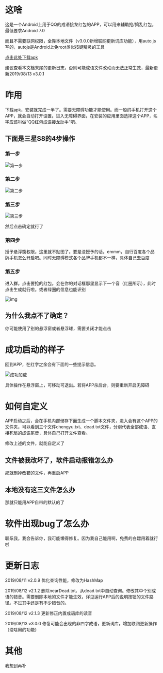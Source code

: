 # 这啥

这是一个Android上用于QQ的成语接龙红包的APP，可以用来辅助抢/捣乱红包，最低要求Android 7.0

而且不需要联网权限，全靠本地文件（v3.0.0新增联网更新词库功能），用auto.js写的，autojs是Android上免root类似按键精灵的工具

[点击此处下载apk](https://github.com/sleepybear1113/QQ-red-packet-idiom-solitaire-assistant/raw/master/QQ%E7%BA%A2%E5%8C%85%E6%88%90%E8%AF%AD%E6%8E%A5%E9%BE%99%E5%8A%A9%E6%89%8B.apk)

建议查看本文档末尾的更新日志，否则可能成语文件改动而无法正常生效，最新更新2019/08/13 v3.0.1

# 咋用

下载apk，安装就完成一半了。需要无障碍功能才能使用。而一般的手机打开这个APP，就会自动打开设置，进入无障碍界面，在安装的应用里面选择这个APP，名字应该叫做“QQ红包成语接龙助手”吧。

## 下面是三星S8的4步操作

### 第一步

![第一步](https://raw.githubusercontent.com/sleepybear1113/QQ-red-packet-idiom-solitaire-assistant/master/imgs/001.jpg)

### 第二步

![第二步](https://raw.githubusercontent.com/sleepybear1113/QQ-red-packet-idiom-solitaire-assistant/master/imgs/002.jpg)

### 第三步

![第三步](https://raw.githubusercontent.com/sleepybear1113/QQ-red-packet-idiom-solitaire-assistant/master/imgs/003.jpg)

然后点击确定就行了

### 第四步

授予悬浮窗权限，这里就不贴图了。要是没授予的话，emmm，自行百度各个品牌手机怎么开启吧。同时无障碍模式各个品牌手机都不一样，具体自己去百度

### 第五步

进入群，点击要抢的红包，会在你的对话框那里显示下一个音（红圈所示），此时点击生成就行啦。或者绿圈的信息也能识别

![img](https://raw.githubusercontent.com/sleepybear1113/QQ-red-packet-idiom-solitaire-assistant/master/imgs/005.jpg)

## 为什么我点不了确定？

你可能使用了别的悬浮窗或者悬浮球，需要关闭才能点击

# 成功启动的样子

回到APP，在红字之余会有下面的一些提示信息。

![成功加载](https://raw.githubusercontent.com/sleepybear1113/QQ-red-packet-idiom-solitaire-assistant/master/imgs/004.jpg)

具体操作在悬浮窗上，可移动可退出。若将APP杀后台，则要重新开启无障碍

# 如何自定义

APP启动之后，会在手机内部储存下面生成一个脚本文件夹，进入会有这个APP的文件夹，可以看到三个文件chengyu.txt、dead.txt文件，分别代表全部成语、直接死局的成语尾音，具体自己打开文件查看。

修改上述的文件，就能自定义了

## 文件被我改坏了，软件启动报错怎么办

那就删掉改错的文件，再重启APP

## 本地没有这三文件怎么办

那就只能用APP自带的默认的了

# 软件出现bug了怎么办

联系我，我会告诉你，我可能懒得修复。因为我自己能用啊，免费的白嫖用着就行啦

# 更新日志

2019/08/11 v2.0.9 优化查询性能，修改为HashMap

2019/08/12 v2.1.2 删除nearDead.txt，从dead.txt中自动查询。修改其中个别成语的错音。需要删除本地的文件才能生效，详见运行APP后的说明按钮的文件路径。不过其中还是有不少错音的。

2019/08/12 v2.1.3 更新修正内置成语库的读音

2019/08/13 v3.0.0 修复可能会出现的非四字成语，更新词库，增加联网更新操作（没啥用的功能）

# 其他

我想到再补
